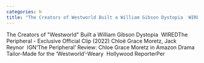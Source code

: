 ```yaml
---
categories: h
title: "The Creators of Westworld Built a William Gibson Dystopia  WIRED"
---
```

The Creators of "Westworld" Built a William Gibson Dystopia&nbsp;&nbsp;WIREDThe Peripheral - Exclusive Official Clip (2022) Chloë Grace Moretz, Jack Reynor&nbsp;&nbsp;IGN‘The Peripheral’ Review: Chloe Grace Moretz in Amazon Drama Tailor-Made for the ‘Westworld’-Weary&nbsp;&nbsp;Hollywood ReporterPer